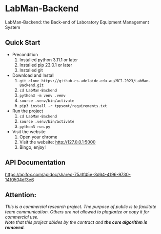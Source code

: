 # LabMan-Backend
LabMan-Backend: the Back-end of Laboratory Equipment Management System

## Quick Start
- Precondition  
    1. Installed python 3.11.1 or later  
    2. Installed pip 23.0.1 or later  
    3. Installed git  
- Download and Install
    1. `git clone https://github.cs.adelaide.edu.au/MCI-2023/LabMan-Backend.git`  
    2. `cd LabMan-Backend`  
    3. `python3 -m venv .venv`  
    4. `source .venv/bin/activate`  
    5. `pip3 install -r tppsomt/requirements.txt`  
- Run the project
    1. `cd LabMan-Backend`  
    2. `source .venv/bin/activate`  
    3. `python3 run.py` 
- Visit the website  
    1. Open your chrome  
    2. Visit the website: http://127.0.0.1:5000  
    3. Bingo, enjoy!

## API Documentation
https://apifox.com/apidoc/shared-75a1f45e-3d64-4196-9730-14f0504df3e6
 
## Attention:  
_This is a commercial research project. The purpose of public is to facilitate team communication. Others are not allowed to plagiarize or copy it for commercial use.  
Note that this project abides by the contract and **the core algorithm is removed**._
